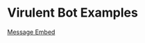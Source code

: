 # Virulent Bot Examples
[Message Embed](https://github.com/TheRealToxicDev/Virulent/blob/master/docs/Examples/EMBED.mkdn)
